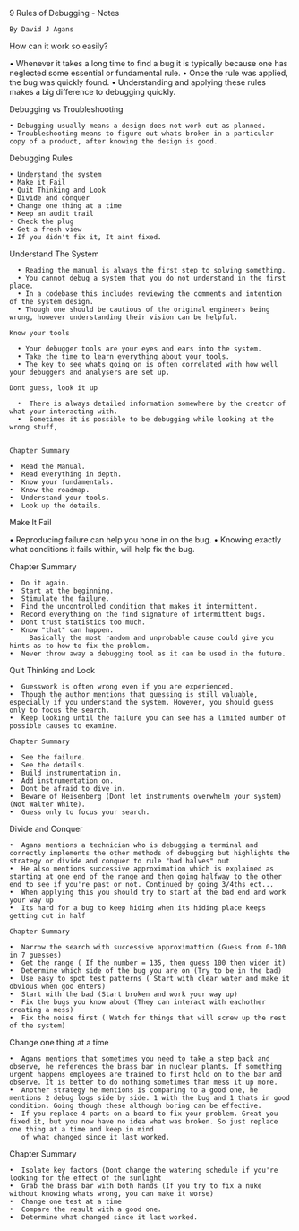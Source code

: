 9 Rules of Debugging - Notes

    By David J Agans

How can it work so easily?

   • Whenever it takes a long time to find a bug it is typically because one has neglected some essential or fundamental rule.
   • Once the rule was applied, the bug was quickly found.
   • Understanding and applying these rules makes a big difference to debugging quickly.

   
  Debugging vs Troubleshooting

    • Debugging usually means a design does not work out as planned.
    • Troubleshooting means to figure out whats broken in a particular copy of a product, after knowing the design is good.


  Debugging Rules
  
    • Understand the system
    • Make it Fail
    • Quit Thinking and Look
    • Divide and conquer
    • Change one thing at a time
    • Keep an audit trail
    • Check the plug
    • Get a fresh view
    • If you didn't fix it, It aint fixed.



  Understand The System

      • Reading the manual is always the first step to solving something.
      • You cannot debug a system that you do not understand in the first place.
      • In a codebase this includes reviewing the comments and intention of the system design.
      • Though one should be cautious of the original engineers being wrong, however understanding their vision can be helpful.

    Know your tools

      • Your debugger tools are your eyes and ears into the system.
      • Take the time to learn everything about your tools.
      • The key to see whats going on is often correlated with how well your debuggers and analysers are set up.

    Dont guess, look it up

      •  There is always detailed information somewhere by the creator of what your interacting with.
      •  Sometimes it is possible to be debugging while looking at the wrong stuff,


    Chapter Summary

    •  Read the Manual.
    •  Read everything in depth.
    •  Know your fundamentals.
    •  Know the roadmap.
    •  Understand your tools.
    •  Look up the details.
    


  Make It Fail

  • Reproducing failure can help you hone in on the bug.
  • Knowing exactly what conditions it fails within, will help fix the bug.


Chapter Summary

    •  Do it again.
    •  Start at the beginning.
    •  Stimulate the failure.
    •  Find the uncontrolled condition that makes it intermittent.
    •  Record everything on the find signature of intermittent bugs.
    •  Dont trust statistics too much.
    •  Know "that" can happen.
         Basically the most random and unprobable cause could give you hints as to how to fix the problem.
    •  Never throw away a debugging tool as it can be used in the future.

    
    
   Quit Thinking and Look

    •  Guesswork is often wrong even if you are experienced.
    •  Though the author mentions that guessing is still valuable, especially if you understand the system. However, you should guess only to focus the search.
    •  Keep looking until the failure you can see has a limited number of possible causes to examine.

    Chapter Summary

    •  See the failure.
    •  See the details.
    •  Build instrumentation in.
    •  Add instrumentation on.
    •  Dont be afraid to dive in.
    •  Beware of Heisenberg (Dont let instruments overwhelm your system) (Not Walter White).
    •  Guess only to focus your search.

    
Divide and Conquer

    •  Agans mentions a technician who is debugging a terminal and correctly implements the other methods of debugging but highlights the strategy or divide and conquer to rule "bad halves" out
    •  He also mentions successive approximation which is explained as starting at one end of the range and then going halfway to the other end to see if you're past or not. Continued by going 3/4ths ect...
    •  When applying this you should try to start at the bad end and work your way up
    •  Its hard for a bug to keep hiding when its hiding place keeps getting cut in half

    Chapter Summary

    •  Narrow the search with successive approximattion (Guess from 0-100 in 7 guesses)
    •  Get the range ( If the number = 135, then guess 100 then widen it)
    •  Determine which side of the bug you are on (Try to be in the bad)
    •  Use easy to spot test patterns ( Start with clear water and make it obvious when goo enters)
    •  Start with the bad (Start broken and work your way up)
    •  Fix the bugs you know about (They can interact with eachother creating a mess)
    •  Fix the noise first ( Watch for things that will screw up the rest of the system)

    
Change one thing at a time

    •  Agans mentions that sometimes you need to take a step back and observe, he references the brass bar in nuclear plants. If something urgent happens employees are trained to first hold on to the bar and             observe. It is better to do nothing sometimes than mess it up more.
    •  Another strategy he mentions is comparing to a good one, he mentions 2 debug logs side by side. 1 with the bug and 1 thats in good condition. Going though these although boring can be effective.
    •  If you replace 4 parts on a board to fix your problem. Great you fixed it, but you now have no idea what was broken. So just replace one thing at a time and keep in mind
       of what changed since it last worked.
    
Chapter Summary

    •  Isolate key factors (Dont change the watering schedule if you're looking for the effect of the sunlight
    •  Grab the brass bar with both hands (If you try to fix a nuke without knowing whats wrong, you can make it worse)
    •  Change one test at a time 
    •  Compare the result with a good one.
    •  Determine what changed since it last worked.
    
